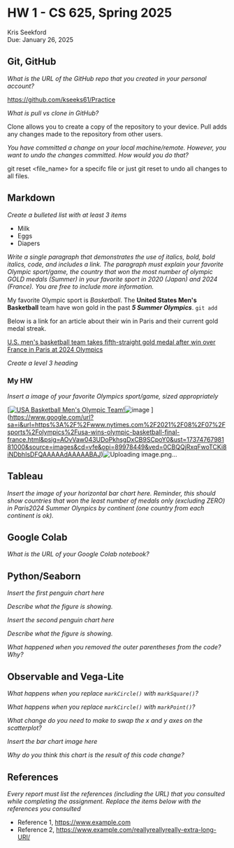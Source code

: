 # HW 1 - CS 625, Spring 2025

Kris Seekford  
Due: January 26, 2025

## Git, GitHub

*What is the URL of the GitHub repo that you created in your personal account?*
  
https://github.com/kseeks61/Practice

*What is pull vs clone in GitHub?*
   
Clone allows you to create a copy of the repository to your device. Pull adds any changes made to the repository from other users.

*You have committed a change on your local machine/remote. However, you want to undo the changes committed. How would you do that?*

git reset <file_name> for a specifc file or just git reset to undo all changes to all files.
## Markdown

*Create a bulleted list with at least 3 items*

- Milk
- Eggs
- Diapers

*Write a single paragraph that demonstrates the use of italics, bold, bold italics, code, and includes a link. The paragraph must explain your favorite Olympic sport/game, the country that won the most number of olympic GOLD medals (Summer) in your favorite sport in 2020 (Japan) and 2024 (France). You are free to include more information.*

My favorite Olympic sport is *Basketball*. The **United States Men's Basketball** team have won gold in the past ***5 Summer Olympics***. `git add`

Below is a link for an article about their win in Paris and their current gold medal streak.

[U.S. men's basketball team takes fifth-straight gold medal after win over France in Paris at 2024 Olympics](https://www.nbcnewyork.com/paris-2024-summer-olympics/us-mens-basketball-gold-medal-wins-over-france-paris-olympics-steph-curry-kevin-durant-lebron-james/5692935/#:~:text=The%20United%20States%20has%20won,golds%20in%20a%20team%20sport.)

*Create a level 3 heading*

### My HW

*Insert a image of your favorite Olympics sport/game, sized appropriately*

[[![USA Basketball Men's Olympic Team!]([/Users/kseeks61/Downloads/2021-mens-national-team-roster.html](https://static01.nyt.com/images/2021/08/07/sports/olympics/01olympics-live-chang-1417/01olympics-live-chang-1417-superJumbo-v2.jpg))](https://www.google.com/url?sa=i&url=https%3A%2F%2Fwww.nytimes.com%2F2021%2F08%2F07%2Fsports%2Folympics%2Fusa-wins-olympic-basketball-final-france.html&psig=AOvVaw043UDoPkhsgDxCB9SCpoY0&ust=1737476798181000&source=images&cd=vfe&opi=89978449&ved=0CBQQjRxqFwoTCKi8iNDbhIsDFQAAAAAdAAAAABAJ)![image](https://github.com/user-attachments/assets/b4a4740b-10b2-41be-bc7d-04b385caf13e)
](https://www.google.com/url?sa=i&url=https%3A%2F%2Fwww.nytimes.com%2F2021%2F08%2F07%2Fsports%2Folympics%2Fusa-wins-olympic-basketball-final-france.html&psig=AOvVaw043UDoPkhsgDxCB9SCpoY0&ust=1737476798181000&source=images&cd=vfe&opi=89978449&ved=0CBQQjRxqFwoTCKi8iNDbhIsDFQAAAAAdAAAAABAJ)![Uploading image.png…]()


## Tableau

*Insert the image of your horizontal bar chart here. Reminder, this should show countries that won the least number of medals only (excluding ZERO) in Paris2024 Summer Olynpics by continent (one country from each continent is ok).*

## Google Colab

*What is the URL of your Google Colab notebook?*

## Python/Seaborn

*Insert the first penguin chart here*

*Describe what the figure is showing.*

*Insert the second penguin chart here*

*Describe what the figure is showing.*

*What happened when you removed the outer parentheses from the code? Why?*

## Observable and Vega-Lite

*What happens when you replace `markCircle()` with `markSquare()`?*

*What happens when you replace `markCircle()` with `markPoint()`?*

*What change do you need to make to swap the x and y axes on the scatterplot?*

*Insert the bar chart image here*

*Why do you think this chart is the result of this code change?*

## References

*Every report must list the references (including the URL) that you consulted while completing the assignment. Replace the items below with the references you consulted*

* Reference 1, <https://www.example.com>
* Reference 2, <https://www.example.com/reallyreallyreally-extra-long-URI/>
